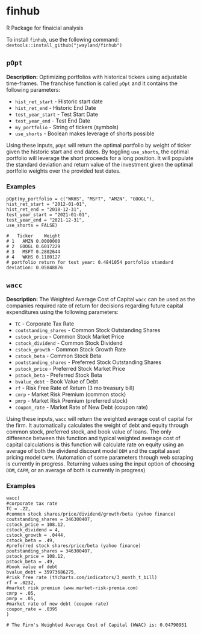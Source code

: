 # finhub
R Package for finaicial analysis

To install `finhub`, use the following command:
`devtools::install_github("jwayland/finhub")`

## `pOpt`

**Description:** Optimizing portfolios with historical tickers using adjustable time-frames. The franchise function is called `pOpt` and it contains the following parameters:

* `hist_ret_start` - Historic start date
* `hist_ret_end` - Historic End Date
* `test_year_start` - Test Start Date
* `test_year_end` - Test End Date
* `my_portfolio` - String of tickers (symbols)
* `use_shorts` - Boolean makes leverage of shorts possible

Using these inputs, `pOpt` will return the optimal portfolio by weight of ticker given the historic start and end dates. By toggling `use_shorts`, the optimal portfolio will leverage the short proceeds for a long position. It will populate the standard deviation and return value of the investment given the optimal portfolio weights over the provided test dates. 

### Examples

```
pOpt(my_portfolio = c("WKHS", "MSFT", "AMZN", "GOOGL"),
hist_ret_start = "2012-01-01",
hist_ret_end = "2018-12-31",
test_year_start = "2021-01-01",
test_year_end = "2021-12-31",
use_shorts = FALSE)
```
```
#   Ticker    Weight
# 1   AMZN 0.0000000
# 2  GOOGL 0.6017229
# 3   MSFT 0.2802644
# 4   WKHS 0.1180127
# portfolio return for test year: 0.4841054 portfolio standard deviation: 0.05848876
```

## `wacc`

**Description:** The Weighted Average Cost of Capital `wacc` can be used as the companies required rate of return for decisions regarding future capital expenditures using the following parameters:

* `TC` - Corporate Tax Rate
* `coutstanding_shares` - Common Stock Outstanding Shares
* `cstock_price` - Common Stock Market Price
* `cstock_dividend` - Common Stock Dividend
* `cstock_growth` - Common Stock Growth Rate
* `cstock_beta` - Common Stock Beta
* `poutstanding_shares` - Preferred Stock Outstanding Shares
* `pstock_price` - Preferred Stock Market Price
* `pstock_beta` - Preferred Stock Beta
* `bvalue_debt` - Book Value of Debt
* `rf` - Risk Free Rate of Return (3 mo treasury bill)
* `cmrp` - Market Risk Premium (common stock) 
* `pmrp` - Market Risk Premium (preferred stock) 
* `coupon_rate` - Market Rate of New Debt (coupon rate)

Using these inputs, `wacc` will return the weighted average cost of capital for the firm. It automatically calculates the weight of debt and equity through common stock, preferred stock, and book value of loans. The only difference between this function and typical weighted average cost of capital calculations is this function will calculate rate on equity using an average of both the dividend discount model `DDM` and the capital asset pricing model `CAPM`. (Automation of some parameters through web scraping is currently in progress. Returning values using the input option of choosing `DDM`, `CAPM`, or an average of both is currently in progress)

### Examples

```
wacc(
#corporate tax rate
TC = .22,
#common stock shares/price/dividend/growth/beta (yahoo finance)
coutstanding_shares = 346300407,
cstock_price = 108.12,
cstock_dividend = 4,
cstock_growth = .0444,
cstock_beta = .49,
#preferred stock shares/price/beta (yahoo finance)
poutstanding_shares = 346300407,
pstock_price = 108.12,
pstock_beta = .49,
#book value of debt
bvalue_debt = 35973686275,
#risk free rate (tYcharts.com/indicators/3_month_t_bill)
rf = .0232,
#market risk premium (www.market-risk-premia.com)
cmrp = .05,
pmrp = .05,
#market rate of new debt (coupon rate)
coupon_rate = .0395
)
```
```
# The Firm's Weighted Average Cost of Capital (WWAC) is: 0.04790951
```